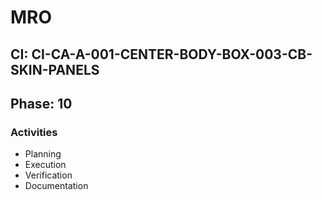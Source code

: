 # MRO

## CI: CI-CA-A-001-CENTER-BODY-BOX-003-CB-SKIN-PANELS
## Phase: 10

### Activities
- Planning
- Execution
- Verification
- Documentation
